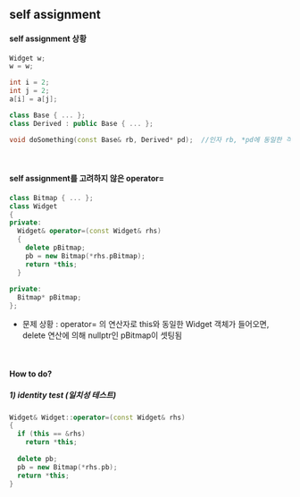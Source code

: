 ## self assignment

#### self assignment 상황
```c++
Widget w;
w = w;
```
```c++
int i = 2;
int j = 2;
a[i] = a[j];
```
```c++
class Base { ... };
class Derived : public Base { ... };

void doSomething(const Base& rb, Derived* pd);  //인자 rb, *pd에 동일한 객체를 받을 수 있음
```
</br>

#### self assignment를 고려하지 않은 operator=
```c++
class Bitmap { ... };
class Widget
{
private:
  Widget& operator=(const Widget& rhs)
  {
    delete pBitmap;
    pb = new Bitmap(*rhs.pBitmap);
    return *this;
  }
  
private:
  Bitmap* pBitmap;
};
```
- 문제 상황 : operator= 의 연산자로 this와 동일한 Widget 객체가 들어오면, delete 연산에 의해 nullptr인 pBitmap이 셋팅됨
</br>

#### How to do?
##### 1) identity test (일치성 테스트)
```c++
Widget& Widget::operator=(const Widget& rhs)
{
  if (this == &rhs)
    return *this;
  
  delete pb;
  pb = new Bitmap(*rhs.pb);
  return *this;
}
```
